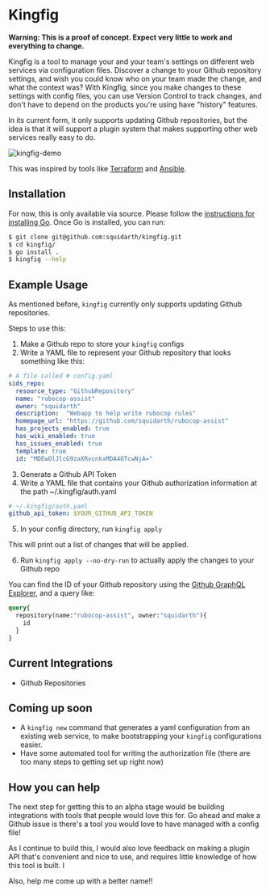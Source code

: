 # Kingfig

**Warning: This is a proof of concept. Expect very little to work and everything to change.**

Kingfig is a tool to manage your and your team's settings
on different web services via configuration files. Discover a change to your Github repository settings, and wish you could know who on your team made the change, and what the context was?
With Kingfig, since you make changes to these settings with
config files, you can use Version Control to track changes, and
don't have to depend on the products you're using have "history"
features.

In its current form, it only supports updating Github repositories, but the idea is that it will support a plugin system
that makes supporting other web services really easy to do.

![kingfig-demo](https://user-images.githubusercontent.com/850115/82394624-871d6f80-9a17-11ea-9ac1-982cccfb68cc.png)

This was inspired by tools like [Terraform](https://www.terraform.io/) and [Ansible](https://www.ansible.com/). 

## Installation

For now, this is only available via source. 
Please follow the [instructions for installing Go](https://golang.org/doc/install). Once Go is installed, you can run:

```bash
$ git clone git@github.com:squidarth/kingfig.git 
$ cd kingfig/
$ go install .
$ kingfig --help
```

## Example Usage

As mentioned before, `kingfig` currently only supports 
updating Github repositories.

Steps to use this:

1. Make a Github repo to store your `kingfig` configs
2. Write a YAML file to represent your Github repository that looks something like this:

```yaml
# A file called # config.yaml
sids_repo:
  resource_type: "GithubRepository"
  name: "rubocop-assist"
  owner: "squidarth"
  description:  "Webapp to help write rubocop rules"
  homepage_url: "https://github.com/squidarth/rubocop-assist"
  has_projects_enabled: true
  has_wiki_enabled: true
  has_issues_enabled: true
  template: true
  id: "MDEwOlJlcG9zaXRvcnkxMDA4OTcwNjA="
```
3. Generate a Github API Token
4. Write a YAML file that contains your Github authorization information at the path ~/.kingfig/auth.yaml

```yaml
# ~/.kingfig/auth.yaml
github_api_token: $YOUR_GITHUB_API_TOKEN
```

5. In your config directory, run `kingfig apply`

This will print out a list of changes that will be applied.

6. Run `kingfig apply --no-dry-run` to actually apply the changes to your Github repo

You can find the ID of your Github repository using the [Github GraphQL Explorer](https://developer.github.com/v4/explorer/), and a query like:

```graphql
query{
  repository(name:"rubocop-assist", owner:"squidarth"){
    id
  }
}
```

## Current Integrations

* Github Repositories 

## Coming up soon

* A `kingfig new` command that generates a yaml configuration from
an existing web service, to make bootstrapping your `kingfig` configurations easier.
* Have some automated tool for writing the authorization file (there are too many steps to getting set up right now)

## How you can help

The next step for getting this to an alpha stage would be building integrations with tools that people would love this for. Go ahead and make a Github issue is there's a tool you would love to have managed with a config file!

As I continue to build this, I would also love feedback on making
a plugin API that's convenient and nice to use, and requires little
knowledge of how this tool is built. I

Also, help me come up with a better name!!

